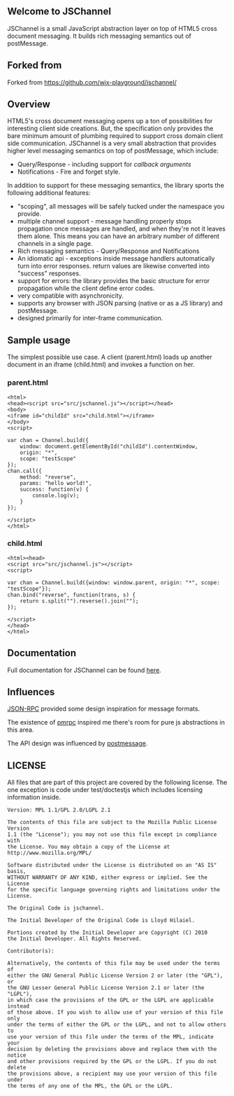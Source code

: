 ## Welcome to JSChannel

JSChannel is a small JavaScript abstraction layer on top of HTML5
cross document messaging.  It builds rich messaging
semantics out of postMessage.

## Forked from
Forked from https://github.com/wix-playground/jschannel/

## Overview

HTML5's cross document messaging opens up a ton of possibilities for
interesting client side creations.  But, the specification only
provides the bare minimum amount of plumbing required to support cross
domain client side communication.  JSChannel is a very small
abstraction that provides higher level messaging semantics on top of
postMessage, which include:

  * Query/Response - including support for *callback arguments*
  * Notifications - Fire and forget style.

In addition to support for these messaging semantics, the library sports
the following additional features:

  * "scoping", all messages will be safely tucked under the namespace you
    provide.
  * multiple channel support - message handling properly stops propagation
    once messages are handled, and when they're not it leaves
    them alone.  This means you can have an arbitrary number of different
    channels in a single page.
  * Rich messaging semantics - Query/Response and Notifications
  * An idiomatic api - exceptions inside message handlers automatically
    turn into error responses.  return values are likewise converted into
    "success" responses.
  * support for errors: the library provides the basic structure for error
    propagation while the client define error codes.
  * very compatible with asynchronicity.
  * supports any browser with JSON parsing (native or as a JS library) and
    postMessage.
  * designed primarily for inter-frame communication.

## Sample usage

The simplest possible use case.  A client (parent.html) loads up another
document in an iframe (child.html) and invokes a function on her.

### parent.html

    <html>
    <head><script src="src/jschannel.js"></script></head>
    <body>
    <iframe id="childId" src="child.html"></iframe>
    </body>
    <script>
    
    var chan = Channel.build({
        window: document.getElementById("childId").contentWindow,
        origin: "*",
        scope: "testScope"
    });
    chan.call({
        method: "reverse",
        params: "hello world!",
        success: function(v) {
            console.log(v);
        }
    });
    
    </script>
    </html>

### child.html

    <html><head>
    <script src="src/jschannel.js"></script>
    <script>
    
    var chan = Channel.build({window: window.parent, origin: "*", scope: "testScope"});
    chan.bind("reverse", function(trans, s) {
        return s.split("").reverse().join("");
    });
    
    </script>
    </head>
    </html>

## Documentation

Full documentation for JSChannel can be found
[here](http://mozilla.github.com/jschannel/docs/).

## Influences

[JSON-RPC](http://groups.google.com/group/json-rpc/web/json-rpc-2-0)
provided some design inspiration for message formats.

The existence of [pmrpc](http://code.google.com/p/pmrpc/) inspired me there's
room for pure js abstractions in this area.

The API design was influenced by
[postmessage](http://github.com/daepark/postmessage).

## LICENSE

All files that are part of this project are covered by the following
license.  The one exception is code under test/doctestjs which
includes licensing information inside.
    
    Version: MPL 1.1/GPL 2.0/LGPL 2.1
    
    The contents of this file are subject to the Mozilla Public License Version 
    1.1 (the "License"); you may not use this file except in compliance with 
    the License. You may obtain a copy of the License at 
    http://www.mozilla.org/MPL/
    
    Software distributed under the License is distributed on an "AS IS" basis,
    WITHOUT WARRANTY OF ANY KIND, either express or implied. See the License
    for the specific language governing rights and limitations under the
    License.
    
    The Original Code is jschannel.
    
    The Initial Developer of the Original Code is Lloyd Hilaiel.

    Portions created by the Initial Developer are Copyright (C) 2010
    the Initial Developer. All Rights Reserved.
    
    Contributor(s):
    
    Alternatively, the contents of this file may be used under the terms of
    either the GNU General Public License Version 2 or later (the "GPL"), or
    the GNU Lesser General Public License Version 2.1 or later (the "LGPL"),
    in which case the provisions of the GPL or the LGPL are applicable instead
    of those above. If you wish to allow use of your version of this file only
    under the terms of either the GPL or the LGPL, and not to allow others to
    use your version of this file under the terms of the MPL, indicate your
    decision by deleting the provisions above and replace them with the notice
    and other provisions required by the GPL or the LGPL. If you do not delete
    the provisions above, a recipient may use your version of this file under
    the terms of any one of the MPL, the GPL or the LGPL.
